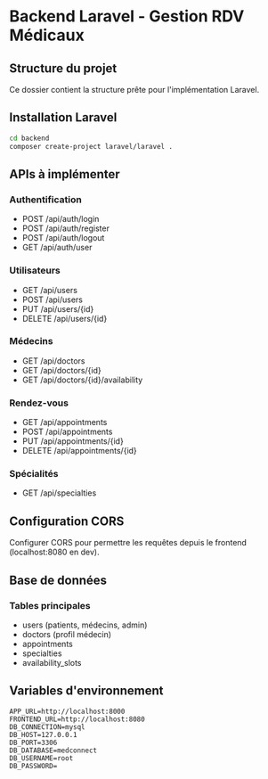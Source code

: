 # Backend Laravel - Gestion RDV Médicaux

## Structure du projet

Ce dossier contient la structure prête pour l'implémentation Laravel.

## Installation Laravel

```bash
cd backend
composer create-project laravel/laravel .
```

## APIs à implémenter

### Authentification
- POST /api/auth/login
- POST /api/auth/register
- POST /api/auth/logout
- GET /api/auth/user

### Utilisateurs
- GET /api/users
- POST /api/users
- PUT /api/users/{id}
- DELETE /api/users/{id}

### Médecins
- GET /api/doctors
- GET /api/doctors/{id}
- GET /api/doctors/{id}/availability

### Rendez-vous
- GET /api/appointments
- POST /api/appointments
- PUT /api/appointments/{id}
- DELETE /api/appointments/{id}

### Spécialités
- GET /api/specialties

## Configuration CORS

Configurer CORS pour permettre les requêtes depuis le frontend (localhost:8080 en dev).

## Base de données

### Tables principales
- users (patients, médecins, admin)
- doctors (profil médecin)
- appointments
- specialties
- availability_slots

## Variables d'environnement

```env
APP_URL=http://localhost:8000
FRONTEND_URL=http://localhost:8080
DB_CONNECTION=mysql
DB_HOST=127.0.0.1
DB_PORT=3306
DB_DATABASE=medconnect
DB_USERNAME=root
DB_PASSWORD=
```